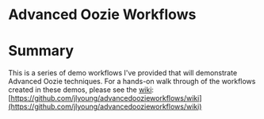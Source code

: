 # Advanced Oozie Workflows

# Summary
This is a series of demo workflows I've provided that will demonstrate Advanced Oozie techniques.
For a hands-on walk through of the workflows created in these demos, please see the [wiki](https://github.com/jlyoung/advancedoozieworkflows/wiki): 
[https://github.com/jlyoung/advancedoozieworkflows/wiki](https://github.com/jlyoung/advancedoozieworkflows/wiki)
